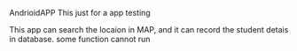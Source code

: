 AndrioidAPP
This just for a app testing

This app can search the locaion in MAP, and it can record the student detais in database. some function cannot run
